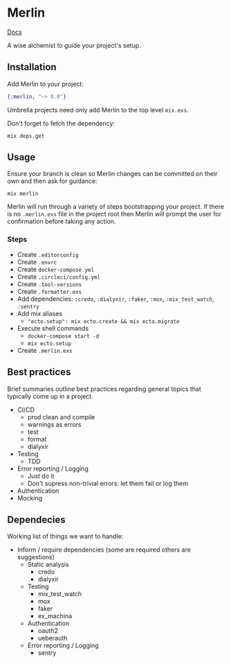 # Merlin

[Docs](https://hexdocs.pm/merlin)

A wise alchemist to guide your project's setup.

## Installation

Add Merlin to your project:

```elixir
{:merlin, "~> 0.0"}
```

Umbrella projects need only add Merlin to the top level `mix.exs`.

Don't forget to fetch the dependency:

```
mix deps.get
```

## Usage

Ensure your branch is clean so Merlin changes can be committed on their own and
then ask for guidance:

```
mix merlin
```

Merlin will run through a variety of steps bootstrapping your project. If there
is no `.merlin.exs` file in the project root then Merlin will prompt the user
for confirmation before taking any action.

### Steps

* Create `.editorconfig`
* Create `.envrc`
* Create `docker-compose.yml`
* Create `.circleci/config.yml`
* Create `.tool-versions`
* Create `.formatter.exs`
* Add dependencies: `:credo`, `:dialyxir`, `:faker`, `:mox`, `:mix_test_watch`,
  `:sentry`
* Add mix aliases
  * `"ecto.setup": mix ecto.create && mix ecto.migrate`
* Execute shell commands
  * `docker-compose start -d`
  * `mix ecto.setup`
* Create `.merlin.exs`

## Best practices

Brief summaries outline best practices regarding general topics that typically
come up in a project.

- CI/CD
  - prod clean and compile
  - warnings as errors
  - test
  - format
  - dialyxir
- Testing
  - TDD
- Error reporting / Logging
  - Just do it
  - Don't supress non-trivial errors: let them fail or log them
- Authentication
- Mocking

## Dependecies

Working list of things we want to handle:

- Inform / require dependencies (some are required others are suggestions)
  - Static analysis
    - credo
    - dialyxir
  - Testing
    - mix_test_watch
    - mox
    - faker
    - ex_machina
  - Authentication
    - oauth2
    - ueberauth
  - Error reporting / Logging
    - sentry
